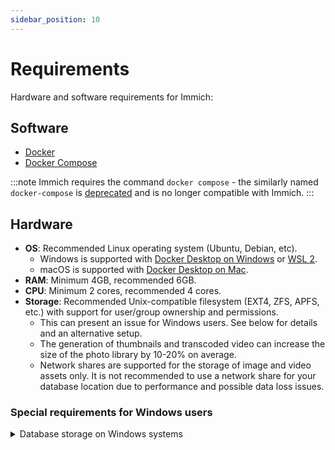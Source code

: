 ```yaml
---
sidebar_position: 10
---
```


# Requirements

Hardware and software requirements for Immich:

## Software

- [Docker](https://docs.docker.com/engine/install/)
- [Docker Compose](https://docs.docker.com/compose/install/)

:::note
Immich requires the command `docker compose` - the similarly named `docker-compose` is [deprecated](https://docs.docker.com/compose/migrate/) and is no longer compatible with Immich.
:::

## Hardware

- **OS**: Recommended Linux operating system (Ubuntu, Debian, etc).
  - Windows is supported with [Docker Desktop on Windows](https://docs.docker.com/desktop/install/windows-install/) or [WSL 2](https://docs.docker.com/desktop/wsl/).
  - macOS is supported with [Docker Desktop on Mac](https://docs.docker.com/desktop/install/mac-install/).
- **RAM**: Minimum 4GB, recommended 6GB.
- **CPU**: Minimum 2 cores, recommended 4 cores.
- **Storage**: Recommended Unix-compatible filesystem (EXT4, ZFS, APFS, etc.) with support for user/group ownership and permissions.
  - This can present an issue for Windows users. See below for details and an alternative setup.
  - The generation of thumbnails and transcoded video can increase the size of the photo library by 10-20% on average.
  - Network shares are supported for the storage of image and video assets only. It is not recommended to use a network share for your database location due to performance and possible data loss issues.

### Special requirements for Windows users

<details>
<summary>Database storage on Windows systems</summary>
  
The  Photosync  Postgres database (`DB_DATA_LOCATION`) must be located on a filesystem that supports user/group
ownership and permissions (EXT2/3/4, ZFS, APFS, BTRFS, XFS, etc.). It will not work on any filesystem formatted in NTFS or ex/FAT/32.
It will not work in WSL (Windows Subsystem for Linux) when using a mounted host directory (commonly under `/mnt`).
If this is an issue, you can change the bind mount to a Docker volume instead as follows:

Make the following change to `.env`:

```diff
- DB_DATA_LOCATION=./postgres
+ DB_DATA_LOCATION=pgdata
```

Add the following line to the bottom of `docker-compose.yml`:

```diff
volumes:
  model-cache:
+ pgdata:
```

</details>
